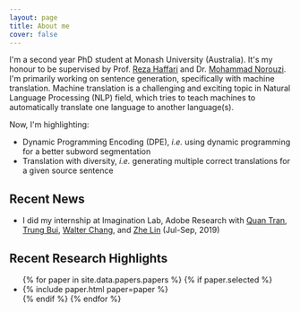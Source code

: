```yaml
---
layout: page
title: About me
cover: false
---
```


I'm a second year PhD student at Monash University (Australia). It's my honour to
be supervised by Prof. [Reza Haffari](http://users.monash.edu.au/~gholamrh/)
and Dr. [Mohammad Norouzi](https://norouzi.github.io/). I'm primarily working
on sentence generation, specifically with machine translation. Machine translation
is a challenging and exciting topic in Natural Language Processing (NLP) field,
which tries to teach machines to automatically translate one language to
another language(s).

Now, I'm highlighting:
* Dynamic Programming Encoding (DPE), *i.e.* using dynamic programming for a better subword segmentation
* Translation with diversity, *i.e.* generating multiple correct translations for
a given source sentence

## Recent News
* I did my internship at Imagination Lab, Adobe Research with [Quan Tran](https://research.adobe.com/person/quan-hung-tran/), [Trung Bui](https://research.adobe.com/person/trung-bui/), [Walter Chang](https://research.adobe.com/person/walter-chang/), and [Zhe Lin](https://research.adobe.com/person/zhe-lin/) (Jul-Sep, 2019)

## Recent Research Highlights

<ul>
{% for paper in site.data.papers.papers %}
  {% if paper.selected %}
  <li>
  {% include paper.html paper=paper %}
  </li>
  {% endif %}
{% endfor %}
</ul>

